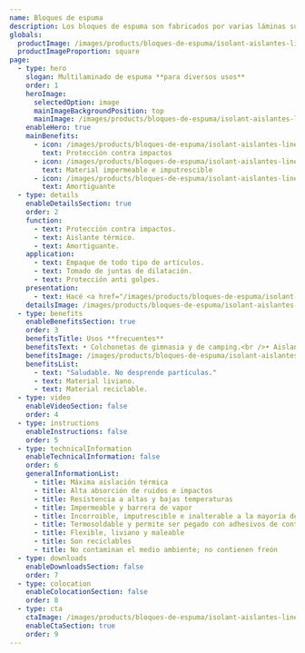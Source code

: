 ```yaml
---
name: Bloques de espuma
description: Los bloques de espuma son fabricados por varias láminas superpuestas de espuma. Las mismas son unidas por termo soldado continuo. Se distribuyen en distintos colores y espesores. Se puede solicitar con terminación con film de poliéster, film aluminizado y foil de aluminio puro.
globals:
  productImage: /images/products/bloques-de-espuma/isolant-aislantes-linea-otros-usos-bloques-de-espuma-producto-rollo.png
  productImageProportion: square
page:
  - type: hero
    slogan: Multilaminado de espuma **para diversos usos**
    order: 1
    heroImage:
      selectedOption: image
      mainImageBackgroundPosition: top
      mainImage: /images/products/bloques-de-espuma/isolant-aislantes-linea-otros-usos-bloques-de-espuma-imagen-principal.jpg
    enableHero: true
    mainBenefits:
      - icon: /images/products/bloques-de-espuma/isolant-aislantes-linea-otros-usos-bloques-de-espuma-beneficio-1.svg
        text: Protección contra impactos
      - icon: /images/products/bloques-de-espuma/isolant-aislantes-linea-otros-usos-bloques-de-espuma-beneficio-2.svg
        text: Material impermeable e imputrescible
      - icon: /images/products/bloques-de-espuma/isolant-aislantes-linea-otros-usos-bloques-de-espuma-beneficio-3.svg
        text: Amortiguante
  - type: details
    enableDetailsSection: true
    order: 2
    function:
      - text: Protección contra impactos.
      - text: Aislante térmico.
      - text: Amortiguante.
    application:
      - text: Empaque de todo tipo de artículos.
      - text: Tomado de juntas de dilatación.
      - text: Protección anti golpes.
    presentation:
      - text: Hacé <a href="/images/products/bloques-de-espuma/isolant-aislantes-linea-otros-usos-bloques-de-espuma-presentaciones.png" target="_blank" rel="noopener noreferrer" class="font-bold">click acá</a> para ver todas las presentaciones disponibles
    detailsImage: /images/products/bloques-de-espuma/isolant-aislantes-linea-otros-usos-bloques-de-espuma-imagen-detalle.jpg
  - type: benefits
    enableBenefitsSection: true
    order: 3
    benefitsTitle: Usos **frecuentes**
    benefitsText: • Colchonetas de gimnasia y de camping.<br />• Aislante de masa en cámaras frigoríficas, muros, techos, pisos, revestimiento de tanques y conductos, etc.<br />• Flotantes de salvavidas, boyas de redes y artículos varios de náutica.
    benefitsImage: /images/products/bloques-de-espuma/isolant-aislantes-linea-otros-usos-bloques-de-espuma-beneficio-exclusivo.jpg
    benefitsList:
      - text: "Saludable. No desprende partículas."
      - text: Material liviano.
      - text: Material reciclable.
  - type: video
    enableVideoSection: false
    order: 4
  - type: instructions
    enableInstructions: false
    order: 5
  - type: technicalInformation
    enableTechnicalInformation: false
    order: 6
    generalInformationList:
      - title: Máxima aislación térmica
      - title: Alta absorción de ruidos e impactos
      - title: Resistencia a altas y bajas temperaturas
      - title: Impermeable y barrera de vapor
      - title: Incorroible, imputrescible e inalterable a la mayoría de los agentes químicos
      - title: Termosoldable y permite ser pegado con adhesivos de contacto
      - title: Flexible, liviano y maleable
      - title: Son reciclables
      - title: No contaminan el medio ambiente; no contienen freón
  - type: downloads
    enableDownloadsSection: false
    order: 7
  - type: colocation
    enableColocationSection: false
    order: 8
  - type: cta
    ctaImage: /images/products/bloques-de-espuma/isolant-aislantes-linea-otros-usos-bloques-de-espuma-cta.jpg
    enableCtaSection: true
    order: 9
---
```

